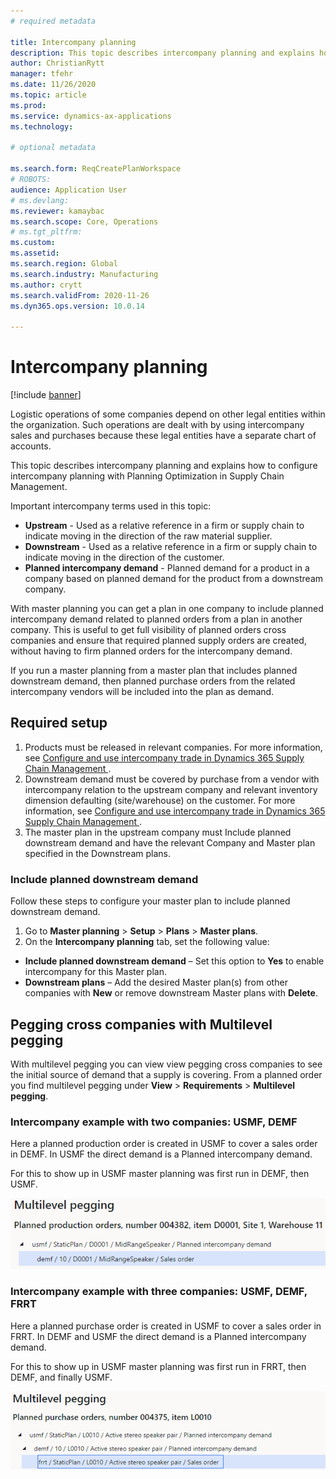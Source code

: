 ```yaml
---
# required metadata

title: Intercompany planning
description: This topic describes intercompany planning and explains how to configure intercompany planning with Planning Optimization in Supply Chain Management. 
author: ChristianRytt
manager: tfehr
ms.date: 11/26/2020
ms.topic: article
ms.prod: 
ms.service: dynamics-ax-applications
ms.technology: 

# optional metadata

ms.search.form: ReqCreatePlanWorkspace
# ROBOTS: 
audience: Application User
# ms.devlang: 
ms.reviewer: kamaybac
ms.search.scope: Core, Operations
# ms.tgt_pltfrm: 
ms.custom: 
ms.assetid: 
ms.search.region: Global
ms.search.industry: Manufacturing
ms.author: crytt
ms.search.validFrom: 2020-11-26
ms.dyn365.ops.version: 10.0.14

---
```

# Intercompany planning

[!include [banner](../../includes/banner.md)]

Logistic operations of some companies depend on other legal entities within the organization. Such operations are dealt with by using intercompany sales and purchases because these legal entities have a separate chart of accounts.

This topic describes intercompany planning and explains how to configure intercompany planning with Planning Optimization in Supply Chain Management.

Important intercompany terms used in this topic:

- **Upstream**  - Used as a relative reference in a firm or supply chain to indicate moving in the direction of the raw material supplier.
- **Downstream**  - Used as a relative reference in a firm or supply chain to indicate moving in the direction of the customer.
- **Planned intercompany demand**  - Planned demand for a product in a company based on planned demand for the product from a downstream company.

With master planning you can get a plan in one company to include planned intercompany demand related to planned orders from a plan in another company. This is useful to get full visibility of planned orders cross companies and ensure that required planned supply orders are created, without having to firm planned orders for the intercompany demand.

If you run a master planning from a master plan that includes planned downstream demand, then planned purchase orders from the related intercompany vendors will be included into the plan as demand.

## Required setup

1. Products must be released in relevant companies.
 For more information, see [Configure and use intercompany trade in Dynamics 365 Supply Chain Management ](https://docs.microsoft.com/en-us/learn/modules/configure-use-intercompany-trade-dyn365-supply-chain-mgmt/).
2. Downstream demand must be covered by purchase from a vendor with intercompany relation to the upstream company and relevant inventory dimension defaulting (site/warehouse) on the customer.
 For more information, see [Configure and use intercompany trade in Dynamics 365 Supply Chain Management ](https://docs.microsoft.com/en-us/learn/modules/configure-use-intercompany-trade-dyn365-supply-chain-mgmt/).
3. The master plan in the upstream company must Include planned downstream demand and have the relevant Company and Master plan specified in the Downstream plans.

### Include planned downstream demand

Follow these steps to configure your master plan to include planned downstream demand.

1. Go to  **Master planning** > **Setup** > **Plans** > **Master plans**.
2. On the  **Intercompany planning** tab, set the following value:

- **Include planned downstream demand**  – Set this option to  **Yes**  to enable intercompany for this Master plan.
- **Downstream plans** – Add the desired Master plan(s) from other companies with **New** or remove downstream Master plans with **Delete**.

## Pegging cross companies with Multilevel pegging

With multilevel pegging you can view view pegging cross companies to see the initial source of demand that a supply is covering. From a planned order you find multilevel pegging under **View** > **Requirements** > **Multilevel pegging**.

### Intercompany example with two companies: USMF, DEMF

Here a planned production order is created in USMF to cover a sales order in DEMF. In USMF the direct demand is a Planned intercompany demand.

For this to show up in USMF master planning was first run in DEMF, then USMF.

![Intercompany example with two companies](media/IntercompanyPlanning1.png)

### Intercompany example with three companies: USMF, DEMF, FRRT

Here a planned purchase order is created in USMF to cover a sales order in FRRT. In DEMF and USMF the direct demand is a Planned intercompany demand.

For this to show up in USMF master planning was first run in FRRT, then DEMF, and finally USMF.

![Intercompany example with three companies](media/IntercompanyPlanning2.png)
